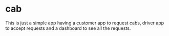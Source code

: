 # cab
This is just a simple app having a customer app to request cabs, driver app to accept requests and a dashboard to see all the requests.

